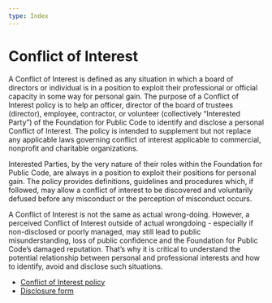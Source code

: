 ```yaml
---
type: Index
---
```


# Conflict of Interest

A Conflict of Interest is defined as any situation in which a board of directors or individual is in a position to exploit their professional or official capacity in some way for personal gain. The purpose of a Conflict of Interest policy is to help an officer, director of the board of trustees (director), employee, contractor, or volunteer (collectively “Interested Party”) of the Foundation for Public Code to identify and disclose a personal Conflict of Interest. The policy is intended to supplement but not replace any applicable laws governing conflict of interest applicable to commercial, nonprofit and charitable organizations.

Interested Parties, by the very nature of their roles within the Foundation for Public Code, are always in a position to exploit their positions for personal gain. The policy provides definitions, guidelines and procedures which, if followed, may allow a conflict of interest to be discovered and voluntarily defused before any misconduct or the perception of misconduct occurs.

A Conflict of Interest is not the same as actual wrong-doing. However, a perceived Conflict of Interest outside of actual wrongdoing - especially if non-disclosed or poorly managed, may still lead to public misunderstanding, loss of public confidence and the Foundation for Public Code’s damaged reputation. That’s why it is critical to understand the potential relationship between personal and professional interests and how to identify, avoid and disclose such situations.

* [Conflict of Interest policy](../conflict-of-interest/policy.md)
* [Disclosure form](../conflict-of-interest/disclosure-form.md)
